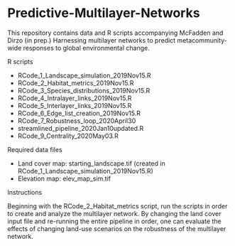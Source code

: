 # Predictive-Multilayer-Networks
This repository contains data and R scripts accompanying McFadden and Dirzo (in prep.) Harnessing multilayer networks to predict metacommunity-wide responses to global environmental change. 

R scripts
-	RCode_1_Landscape_simulation_2019Nov15.R
-	RCode_2_Habitat_metrics_2019Nov15.R
-	RCode_3_Species_distributions_2019Nov15.R
-	RCode_4_Intralayer_links_2019Nov15.R
-	RCode_5_Interlayer_links_2019Nov15.R
-	RCode_6_Edge_list_creation_2019Nov15.R
-	RCode_7_Robustness_loop_2020April30
-	streamlined_pipeline_2020Jan10updated.R
-	RCode_9_Centrality_2020May03.R

Required data files
-	Land cover map: starting_landscape.tif (created in RCode_1_Landscape_simulation_2019Nov15.R)
-	Elevation map: elev_map_sim.tif

Instructions

Beginning with the RCode_2_Habitat_metrics script, run the scripts in order to create and analyze the multilayer network. By changing the land cover input file and re-running the entire pipeline in order, one can evaluate the effects of changing land-use scenarios on the robustness of the multilayer network.
